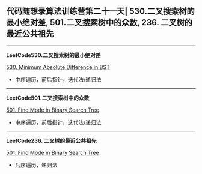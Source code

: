 ## **代码随想录算法训练营第二十一天| 530.二叉搜索树的最小绝对差, 501.二叉搜索树中的众数, 236. 二叉树的最近公共祖先**
<hr/>

**LeetCode530.二叉搜索树的最小绝对差**

[530. Minimum Absolute Difference in BST](https://leetcode.cn/problems/minimum-absolute-difference-in-bst/description/)

- 中序遍历，前后指针，迭代法/递归法

<hr/>

**LeetCode501.二叉搜索树中的众数**

[501. Find Mode in Binary Search Tree](https://leetcode.cn/problems/find-mode-in-binary-search-tree/description/)

- 中序遍历，前后指针，迭代法/递归法

<hr/>

**LeetCode236. 二叉树的最近公共祖先**

[501. Find Mode in Binary Search Tree](https://leetcode.cn/problems/find-mode-in-binary-search-tree/description/)

- 后序遍历，递归法 



